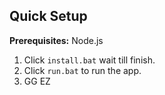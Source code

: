 ## Quick Setup
**Prerequisites:**  Node.js
1. Click `install.bat` wait till finish.
2. Click `run.bat` to run the app.
3. GG EZ
